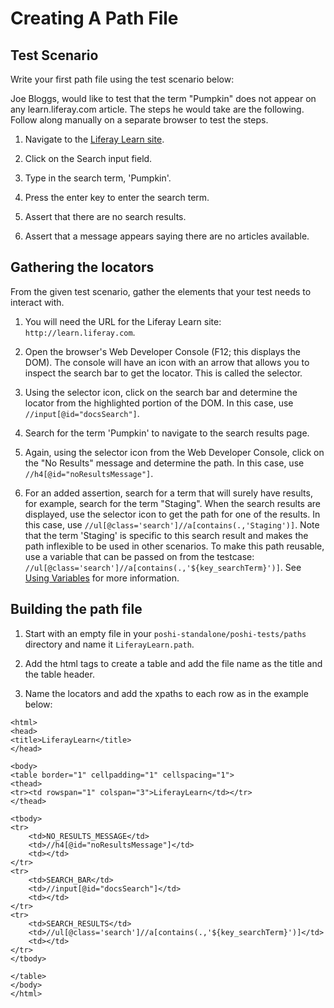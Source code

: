 # Creating A Path File

## Test Scenario

Write your first path file using the test scenario below:

  Joe Bloggs, would like to test that the term "Pumpkin" does not appear on any learn.liferay.com article. The steps he would take are the following. Follow along manually on a separate browser to test the steps.

  1. Navigate to the [Liferay Learn site](http://learn.liferay.com).

  1. Click on the Search input field.

  1. Type in the search term, 'Pumpkin'.

  1. Press the enter key to enter the search term.

  1. Assert that there are no search results.

  1. Assert that a message appears saying there are no articles available.

## Gathering the locators

From the given test scenario, gather the elements that your test needs to interact with.

1. You will need the URL for the Liferay Learn site: `http://learn.liferay.com`.

1. Open the browser's Web Developer Console (F12; this displays the DOM). The console will have an icon with an arrow that allows you to inspect the search bar to get the locator. This is called the selector.

1. Using the selector icon, click on the search bar and determine the locator from the highlighted portion of the DOM. In this case, use `//input[@id="docsSearch"]`.

1. Search for the term 'Pumpkin' to navigate to the search results page.

1. Again, using the selector icon from the Web Developer Console, click on the "No Results" message and determine the path. In this case, use `//h4[@id="noResultsMessage"]`.

1. For an added assertion, search for a term that will surely have results, for example, search for the term "Staging". When the search results are displayed, use the selector icon to get the path for one of the results. In this case, use `//ul[@class='search']//a[contains(.,'Staging')]`. Note that the term 'Staging' is specific to this search result and makes the path inflexible to be used in other scenarios. To make this path reusable, use a variable that can be passed on from the testcase: `//ul[@class='search']//a[contains(.,'${key_searchTerm}')]`. See [Using Variables](../poshi-basics/variables.md) for more information.

## Building the path file

1. Start with an empty file in your `poshi-standalone/poshi-tests/paths` directory and name it `LiferayLearn.path`.

1. Add the html tags to create a table and add the file name as the title and the table header.

1. Name the locators and add the xpaths to each row as in the example below:

```
<html>
<head>
<title>LiferayLearn</title>
</head>

<body>
<table border="1" cellpadding="1" cellspacing="1">
<thead>
<tr><td rowspan="1" colspan="3">LiferayLearn</td></tr>
</thead>

<tbody>
<tr>
	<td>NO_RESULTS_MESSAGE</td>
	<td>//h4[@id="noResultsMessage"]</td>
	<td></td>
</tr>
<tr>
	<td>SEARCH_BAR</td>
	<td>//input[@id="docsSearch"]</td>
	<td></td>
</tr>
<tr>
	<td>SEARCH_RESULTS</td>
	<td>//ul[@class='search']//a[contains(.,'${key_searchTerm}')]</td>
	<td></td>
</tr>
</tbody>

</table>
</body>
</html>
```
